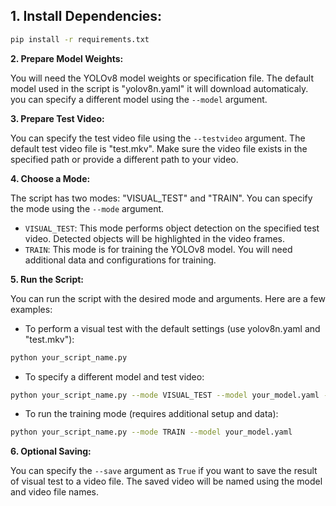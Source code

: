 
## 1. Install Dependencies:


```bash
pip install -r requirements.txt
```

**2. Prepare Model Weights:**

You will need the YOLOv8 model weights or specification file. The default model used in the script is "yolov8n.yaml" it will download automaticaly. you can specify a different model using the `--model` argument.

**3. Prepare Test Video:**

You can specify the test video file using the `--testvideo` argument. The default test video file is "test.mkv". Make sure the video file exists in the specified path or provide a different path to your video.

**4. Choose a Mode:**

The script has two modes: "VISUAL_TEST" and "TRAIN". You can specify the mode using the `--mode` argument.

- `VISUAL_TEST`: This mode performs object detection on the specified test video. Detected objects will be highlighted in the video frames.
- `TRAIN`: This mode is for training the YOLOv8 model. You will need additional data and configurations for training.

**5. Run the Script:**

You can run the script with the desired mode and arguments. Here are a few examples:

- To perform a visual test with the default settings (use yolov8n.yaml and "test.mkv"):

```bash
python your_script_name.py
```

- To specify a different model and test video:

```bash
python your_script_name.py --mode VISUAL_TEST --model your_model.yaml --testvideo your_video.mp4
```

- To run the training mode (requires additional setup and data):

```bash
python your_script_name.py --mode TRAIN --model your_model.yaml
```

**6. Optional Saving:**

You can specify the `--save` argument as `True` if you want to save the result of visual test to a video file. The saved video will be named using the model and video file names.


